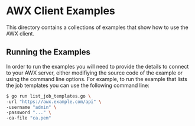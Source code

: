 # AWX Client Examples

This directory contains a collections of examples that show how to use the AWX
client.

## Running the Examples

In order to run the examples you will need to provide the details to connect to
your AWX server, either modifiying the source code of the example or using the
command line options. For example, to run the example that lists the job
templates you can use the following command line:

```bash
$ go run list_job_templates.go \
-url "https://awx.example.com/api" \
-username "admin" \
-password "..." \
-ca-file "ca.pem"
```
